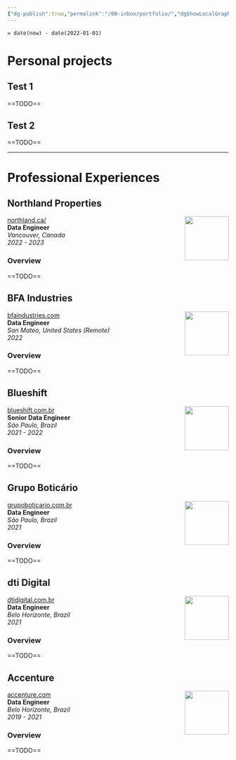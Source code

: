 ```yaml
---
{"dg-publish":true,"permalink":"/00-inbox/portfolio/","dgShowLocalGraph":true}
---
```




`= date(now) - date(2022-01-01)`

# Personal projects

## Test 1
==TODO==

## Test 2
==TODO==

---

# Professional Experiences

<section class="jobs">
<div class="job">

## Northland Properties

  <div class="heading">
    <img align="right" class="header job-company-logo" src="https://northland.ca/wp-content/uploads/2021/08/NorthlandProperties_Horiz_240px.svg" width="100px" />
    <div class="details">
      <a class="job-company-url" href="https://northland.ca/">northland.ca/</a><br>
      <span><b>Data Engineer</b></span><br>
      <span><i>Vancouver, Canada</i></span><br>
      <span><i>2022 - 2023</i></span><br>
    </div>
  </div>


### Overview

==TODO==

</div>
<div class="job">

## BFA Industries

  <div class="heading">
    <img align="right" class="header job-company-logo" src="https://mma.prnewswire.com/media/1472361/BFA_Industries_Logo.jpg?p=facebook" width="100px" />
    <div class="details">
      <a class="job-company-url" href="https://www.bfaindustries.com/">bfaindustries.com</a><br>
      <span><b>Data Engineer</b></span><br>
      <span><i>San Mateo, United States (Remote)</i></span><br>
      <span><i>2022</i></span><br>
    </div>
  </div>


### Overview

==TODO==

</div>
<div class="job">

## Blueshift

  <div class="heading">
    <img align="right" class="header job-company-logo" src="https://blueshift.com.br/img/logo-blueshift.svg" width="100px" />
    <div class="details">
      <a class="job-company-url" href="https://blueshift.com.br/">blueshift.com.br</a><br>
      <span><b>Senior Data Engineer</b></span><br>
      <span><i>São Paulo, Brazil</i></span><br>
      <span><i>2021 - 2022</i></span><br>
    </div>
  </div>


### Overview

==TODO==

</div>
<div class="job">

## Grupo Boticário

  <div class="heading">
    <img align="right" class="header job-company-logo" src="https://d2908q01vomqb2.cloudfront.net/d435a6cdd786300dff204ee7c2ef942d3e9034e2/2022/06/21/botblog_image001-1.png" width="100px" />
    <div class="details">
      <a class="job-company-url" href="https://www.grupoboticario.com.br/">grupoboticario.com.br</a><br>
      <span><b>Data Engineer</b></span><br>
      <span><i>São Paulo, Brazil</i></span><br>
      <span><i>2021</i></span><br>
    </div>
  </div>


### Overview

==TODO==

</div>
<div class="job">

## dti Digital

  <div class="heading">
    <img align="right" class="header job-company-logo" src="https://avatars.githubusercontent.com/u/38961128?s=280&v=4" width="100px" />
    <div class="details">
      <a class="job-company-url" href="https://www.dtidigital.com.br/">dtidigital.com.br</a><br>
      <span><b>Data Engineer</b></span><br>
      <span><i>Belo Horizonte, Brazil</i></span><br>
      <span><i>2021</i></span><br>
    </div>
  </div>


### Overview

==TODO==

</div>
<div class="job">

## Accenture

  <div class="heading">
    <img align="right" class="header" src="https://www.creativevirtual.com/wp-content/uploads/2021/03/accenture-logo.png" width="100px" />
    <div class="details">
      <a href="https://www.accenture.com/us-en">accenture.com</a><br>
      <span class="job-position"><b>Data Engineer</b></span><br>
      <span class="job-location"><i>Belo Horizonte, Brazil</i></span><br>
      <span class="job-duration"><i>2019 - 2021</i></span><br>
    </div>
  </div>


### Overview

==TODO==


</div>
</div>


